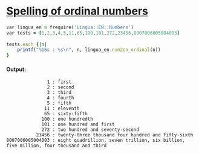 [1]: https://rosettacode.org/wiki/Spelling_of_ordinal_numbers

# [Spelling of ordinal numbers][1]

```ruby
var lingua_en = frequire('Lingua::EN::Numbers')
var tests = [1,2,3,4,5,11,65,100,101,272,23456,8007006005004003]
 
tests.each {|n|
    printf("%16s : %s\n", n, lingua_en.num2en_ordinal(n))
}
```

#### Output:
```
               1 : first
               2 : second
               3 : third
               4 : fourth
               5 : fifth
              11 : eleventh
              65 : sixty-fifth
             100 : one hundredth
             101 : one hundred and first
             272 : two hundred and seventy-second
           23456 : twenty-three thousand four hundred and fifty-sixth
8007006005004003 : eight quadrillion, seven trillion, six billion, five million, four thousand and third
```
